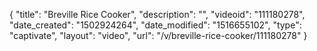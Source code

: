 {
    "title": "Breville Rice Cooker",
    "description": "",
    "videoid": "111180278",
    "date_created": "1502924264",
    "date_modified": "1516655102",
    "type": "captivate",
    "layout": "video",
    "url": "\/v\/breville-rice-cooker\/111180278"
}